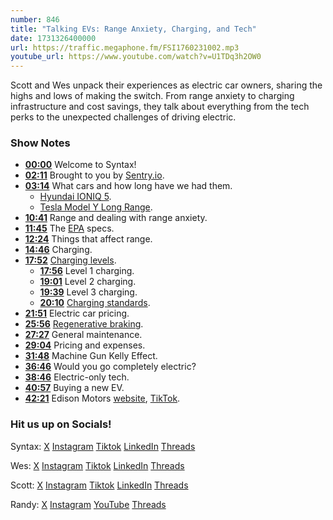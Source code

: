 ```yaml
---
number: 846
title: "Talking EVs: Range Anxiety, Charging, and Tech"
date: 1731326400000
url: https://traffic.megaphone.fm/FSI1760231002.mp3
youtube_url: https://www.youtube.com/watch?v=U1TDq3h2OW0
---
```


Scott and Wes unpack their experiences as electric car owners, sharing the highs and lows of making the switch. From range anxiety to charging infrastructure and cost savings, they talk about everything from the tech perks to the unexpected challenges of driving electric.

### Show Notes

* **[00:00](#t=00:00)** Welcome to Syntax!
* **[02:11](#t=02:11)** Brought to you by [Sentry.io](https://sentry.io/syntax).
* **[03:14](#t=03:14)** What cars and how long have we had them.
    * [Hyundai IONIQ 5](https://www.hyundai.com/uk/en/models/new-ioniq5.html).
    * [Tesla Model Y Long Range](https://ts.la/wes189166).
* **[10:41](#t=10:41)** Range and dealing with range anxiety.
* **[11:45](#t=11:45)** The [EPA](https://www.epa.gov/) specs.
* **[12:24](#t=12:24)** Things that affect range.
* **[14:46](#t=14:46)** Charging.
* **[17:52](#t=17:52)** [Charging levels](https://www.transportation.gov/rural/ev/toolkit/ev-basics/charging-speeds).
    * **[17:56](#t=17:56)** Level 1 charging.
    * **[19:01](#t=19:01)** Level 2 charging.
    * **[19:39](#t=19:39)** Level 3 charging.
    * **[20:10](#t=20:10)** [Charging standards](https://chargehub.com/en/electric-car-charging-guide.html).
* **[21:51](#t=21:51)** Electric car pricing.
* **[25:56](#t=25:56)** [Regenerative braking](https://www.sciencedirect.com/science/article/abs/pii/B9780123973146000115).
* **[27:27](#t=27:27)** General maintenance.
* **[29:04](#t=29:04)** Pricing and expenses.
* **[31:48](#t=31:48)** Machine Gun Kelly Effect.
* **[36:46](#t=36:46)** Would you go completely electric?
* **[38:46](#t=38:46)** Electric-only tech.
* **[40:57](#t=40:57)** Buying a new EV.
* **[42:21](#t=42:21)** Edison Motors [website](https://www.edisonmotors.ca/), [TikTok](https://www.tiktok.com/@_edison.motors?lang=en).

### Hit us up on Socials!

Syntax: [X](https://twitter.com/syntaxfm) [Instagram](https://www.instagram.com/syntax_fm/) [Tiktok](https://www.tiktok.com/@syntaxfm) [LinkedIn](https://www.linkedin.com/company/96077407/admin/feed/posts/) [Threads](https://www.threads.net/@syntax_fm)

Wes: [X](https://twitter.com/wesbos) [Instagram](https://www.instagram.com/wesbos/) [Tiktok](https://www.tiktok.com/@wesbos) [LinkedIn](https://www.linkedin.com/in/wesbos/) [Threads](https://www.threads.net/@wesbos)

Scott: [X](https://twitter.com/stolinski) [Instagram](https://www.instagram.com/stolinski/) [Tiktok](https://www.tiktok.com/@stolinski) [LinkedIn](https://www.linkedin.com/in/stolinski/) [Threads](https://www.threads.net/@stolinski)

Randy: [X](https://twitter.com/randyrektor) [Instagram](https://www.instagram.com/randyrektor/) [YouTube](https://www.youtube.com/@randyrektor) [Threads](https://www.threads.net/@randyrektor)
